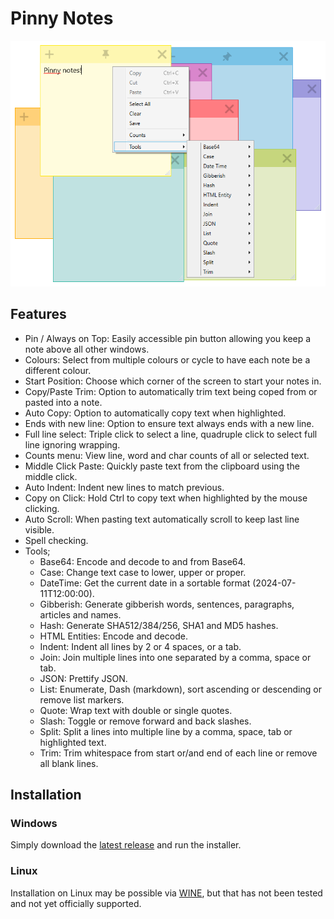 # Pinny Notes
![Pinny Notes Screenshot](assets/Screenshot.png)

## Features
- Pin / Always on Top: Easily accessible pin button allowing you keep a note above all other windows.
- Colours: Select from multiple colours or cycle to have each note be a different colour.
- Start Position: Choose which corner of the screen to start your notes in.
- Copy/Paste Trim: Option to automatically trim text being coped from or pasted into a note.
- Auto Copy: Option to automatically copy text when highlighted.
- Ends with new line: Option to ensure text always ends with a new line.
- Full line select: Triple click to select a line, quadruple click to select full line ignoring wrapping.
- Counts menu: View line, word and char counts of all or selected text.
- Middle Click Paste: Quickly paste text from the clipboard using the middle click.
- Auto Indent: Indent new lines to match previous.
- Copy on Click: Hold Ctrl to copy text when highlighted by the mouse clicking.
- Auto Scroll: When pasting text automatically scroll to keep last line visible.
- Spell checking.
- Tools;
  - Base64: Encode and decode to and from Base64.
  - Case: Change text case to lower, upper or proper.
  - DateTime: Get the current date in a sortable format (2024-07-11T12:00:00).
  - Gibberish: Generate gibberish words, sentences, paragraphs, articles and names.
  - Hash: Generate SHA512/384/256, SHA1 and MD5 hashes.
  - HTML Entities: Encode and decode.
  - Indent: Indent all lines by 2 or 4 spaces, or a tab.
  - Join: Join multiple lines into one separated by a comma, space or tab.
  - JSON: Prettify JSON.
  - List: Enumerate, Dash (markdown), sort ascending or descending or remove list markers.
  - Quote: Wrap text with double or single quotes.
  - Slash: Toggle or remove forward and back slashes.
  - Split: Split a lines into multiple line by a comma, space, tab or highlighted text.
  - Trim: Trim whitespace from start or/and end of each line or remove all blank lines.

## Installation

### Windows

Simply download the [latest release](https://github.com/63BeetleSmurf/pinny_notes/releases) and run the installer.

### Linux

Installation on Linux may be possible via [WINE](https://www.winehq.org/), but that has not been tested and not yet officially supported.

